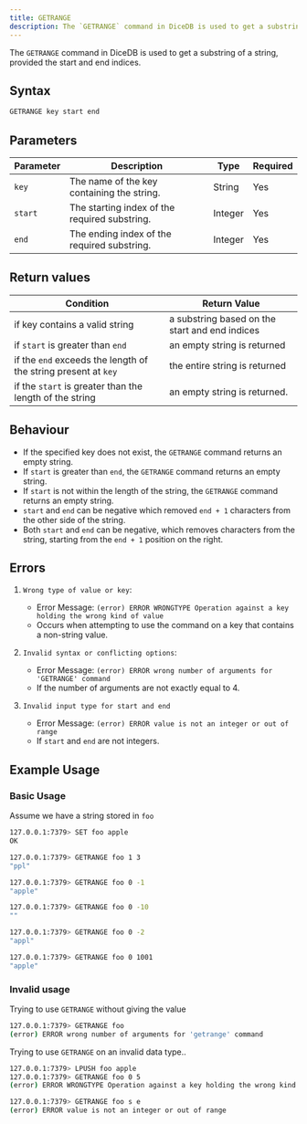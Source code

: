 ```yaml
---
title: GETRANGE
description: The `GETRANGE` command in DiceDB is used to get a substring of a string, provided the start and end indices
---
```

The `GETRANGE` command in DiceDB is used to get a substring of a string, provided the start and end indices.

## Syntax

```bash
GETRANGE key start end
```

## Parameters
| Parameter | Description                                                               | Type    | Required |
|-----------|---------------------------------------------------------------------------|---------|----------|
| `key`     | The name of the key containing the string.                                           | String  | Yes      |
| `start`   | The starting index of the required substring.                              | Integer | Yes      |
| `end`     | The ending index of the required substring.                               | Integer | Yes      |
## Return values

| Condition                                      | Return Value                                      |
|------------------------------------------------|---------------------------------------------------|
| if key contains a valid string                 | a substring based on the start and end indices    |
| if `start` is greater than `end`               | an empty string is returned                       |
| if the `end` exceeds the length of the string present at `key` | the entire string is returned     |
| if the `start` is greater than the length of the string | an empty string is returned.             |

## Behaviour
- If the specified key does not exist, the `GETRANGE` command returns an empty string. 
- If `start` is greater than `end`, the `GETRANGE` command returns an empty string.
- If `start` is not within the length of the string, the `GETRANGE` command returns an empty string.
- `start` and `end` can be negative which removed `end + 1` characters from the other side of the string.
- Both `start` and `end` can be negative, which removes characters from the string, starting from the `end + 1` position on the right.

## Errors
1. `Wrong type of value or key`:

   - Error Message: `(error) ERROR WRONGTYPE Operation against a key holding the wrong kind of value`
   - Occurs when attempting to use the command on a key that contains a non-string value.

2. `Invalid syntax or conflicting options`:

   - Error Message: `(error) ERROR wrong number of arguments for 'GETRANGE' command`
   - If the number of arguments are not exactly equal to 4.

3. `Invalid input type for start and end`

   - Error Message: `(error) ERROR value is not an integer or out of range`
   - If `start` and `end` are not integers.

## Example Usage

### Basic Usage

Assume we have a string stored in `foo`

```bash
127.0.0.1:7379> SET foo apple
OK
```

```bash
127.0.0.1:7379> GETRANGE foo 1 3
"ppl"
```

```bash
127.0.0.1:7379> GETRANGE foo 0 -1
"apple"
```

```bash
127.0.0.1:7379> GETRANGE foo 0 -10
""
```

```bash
127.0.0.1:7379> GETRANGE foo 0 -2
"appl"
```

```bash
127.0.0.1:7379> GETRANGE foo 0 1001
"apple"
```

### Invalid usage

Trying to use `GETRANGE` without giving the value

```bash
127.0.0.1:7379> GETRANGE foo
(error) ERROR wrong number of arguments for 'getrange' command
```

Trying to use `GETRANGE` on an invalid data type..

```bash
127.0.0.1:7379> LPUSH foo apple
127.0.0.1:7379> GETRANGE foo 0 5
(error) ERROR WRONGTYPE Operation against a key holding the wrong kind of value
```

```bash
127.0.0.1:7379> GETRANGE foo s e
(error) ERROR value is not an integer or out of range
```
